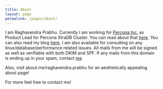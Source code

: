 ```yaml
---
title: About
layout: page
permalink: /pages/about/
---
```


 I am Raghavendra Prabhu. Currently I am working for
[Percona Inc.](http://percona.com) as Product Lead
for Percona XtraDB Cluster. You can read about that
[here](http://www.percona.com/about-us/our-team/raghavendra-prabhu).
You can also read my blog [here](http://blog.wnohang.net "Blog"). I am
also available for consulting on any linux/database/performance related
issues. All mails from me will be signed as well as verifiable with both
DKIM and SPF. If any mails from this domain is ending up in your spam,
contact [me](/pages/contact).

Also, visit about.me/raghavendra.prabhu for an aesthetically appealing about page!

For more feel free to contact me!
